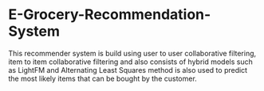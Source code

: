 # E-Grocery-Recommendation-System
This recommender system is build using user to user collaborative filtering, item to item collaborative filtering and also consists of hybrid models such as LightFM and Alternating Least Squares method is also used to predict the most likely items that can be bought by the customer.
